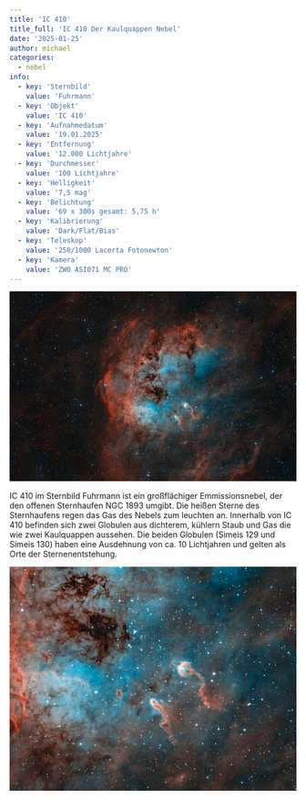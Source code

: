 ```yaml
---
title: 'IC 410'
title_full: 'IC 410 Der Kaulquappen Nebel'
date: '2025-01-25'
author: michael
categories:
  - nebel
info:
  - key: 'Sternbild'
    value: 'Fuhrmann'
  - key: 'Objekt'
    value: 'IC 410'
  - key: 'Aufnahmedatum'
    value: '19.01.2025'
  - key: 'Entfernung'
    value: '12.000 Lichtjahre'
  - key: 'Durchmesser'
    value: '100 Lichtjahre'
  - key: 'Helligkeit'
    value: '7,5 mag'
  - key: 'Belichtung'
    value: '69 x 300s gesamt: 5,75 h'
  - key: 'Kalibrierung'
    value: 'Dark/Flat/Bias'
  - key: 'Teleskop'
    value: '250/1000 Lacerta Fotonewton'
  - key: 'Kamera'
    value: 'ZWO ASI071 MC PRO'
---
```


![IC-410](header.jpg 'IC-410')

IC 410 im Sternbild Fuhrmann ist ein großflächiger Emmissionsnebel, der den offenen Sternhaufen NGC 1893
umgibt. Die heißen Sterne des Sternhaufens regen das Gas des Nebels zum leuchten an. Innerhalb von IC 410
befinden sich zwei Globulen aus dichterem, kühlern Staub und Gas die wie zwei Kaulquappen aussehen. Die
beiden Globulen (Simeis 129 und Simeis 130) haben eine Ausdehnung von ca. 10 Lichtjahren und gelten als
Orte der Sternenentstehung.

![IC-410](IC410.jpg 'IC-410')

